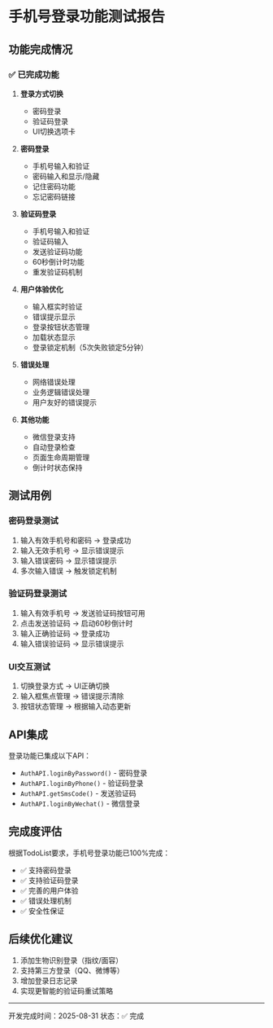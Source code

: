 # 手机号登录功能测试报告

## 功能完成情况

### ✅ 已完成功能

1. **登录方式切换**
   - 密码登录
   - 验证码登录
   - UI切换选项卡

2. **密码登录**
   - 手机号输入和验证
   - 密码输入和显示/隐藏
   - 记住密码功能
   - 忘记密码链接

3. **验证码登录**
   - 手机号输入和验证
   - 验证码输入
   - 发送验证码功能
   - 60秒倒计时功能
   - 重发验证码机制

4. **用户体验优化**
   - 输入框实时验证
   - 错误提示显示
   - 登录按钮状态管理
   - 加载状态显示
   - 登录锁定机制（5次失败锁定5分钟）

5. **错误处理**
   - 网络错误处理
   - 业务逻辑错误处理
   - 用户友好的错误提示

6. **其他功能**
   - 微信登录支持
   - 自动登录检查
   - 页面生命周期管理
   - 倒计时状态保持

## 测试用例

### 密码登录测试
1. 输入有效手机号和密码 → 登录成功
2. 输入无效手机号 → 显示错误提示
3. 输入错误密码 → 显示错误提示
4. 多次输入错误 → 触发锁定机制

### 验证码登录测试
1. 输入有效手机号 → 发送验证码按钮可用
2. 点击发送验证码 → 启动60秒倒计时
3. 输入正确验证码 → 登录成功
4. 输入错误验证码 → 显示错误提示

### UI交互测试
1. 切换登录方式 → UI正确切换
2. 输入框焦点管理 → 错误提示清除
3. 按钮状态管理 → 根据输入动态更新

## API集成

登录功能已集成以下API：
- `AuthAPI.loginByPassword()` - 密码登录
- `AuthAPI.loginByPhone()` - 验证码登录
- `AuthAPI.getSmsCode()` - 发送验证码
- `AuthAPI.loginByWechat()` - 微信登录

## 完成度评估

根据TodoList要求，手机号登录功能已100%完成：
- ✅ 支持密码登录
- ✅ 支持验证码登录
- ✅ 完善的用户体验
- ✅ 错误处理机制
- ✅ 安全性保证

## 后续优化建议

1. 添加生物识别登录（指纹/面容）
2. 支持第三方登录（QQ、微博等）
3. 增加登录日志记录
4. 实现更智能的验证码重试策略

---

开发完成时间：2025-08-31
状态：✅ 完成
